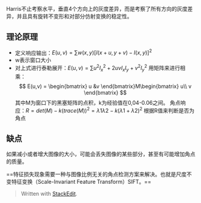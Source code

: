 Harris不止考察水平，垂直4个方向上的灰度差异，而是考察了所有方向的灰度差异，并且具有旋转不变形和对部分仿射变换的稳定性。
## 理论原理
- 定义响应输出：$E(u,v) = \sum w(x,y)[I(x+u,y+v)-I(x,y)]^2$
- w表示窗口大小
- 对上式进行泰勒展开：$E(u,v) = \sum u^2{I_x}^2+2uvI_xI_y+v^2{I_y}^2$
用矩阵来进行相乘：
$$
E(u,v) = \begin{bmatrix}
u &v 
\end{bmatrix}M\begin{bmatrix}
u\\ 
v
\end{bmatrix}
$$
其中M为窗口下的黑塞矩阵的点积，k为经验值在0,04-0.06之间。
角点响应：$R = det(M)-k(trace(M))^2 = \lambda1\lambda2-k(\lambda1+\lambda2)^2$
根据R值来判断是否为角点
## 缺点
如果减小或者增大图像的大小，可能会丢失图像的某些部分，甚至有可能增加角点的质量。

==特征损失现象需要一种与图像比例无关的角点检测方案来解决。也就是尺度不变特征变换（Scale-Invariant Feature Transform）SIFT。==


> Written with [StackEdit](https://stackedit.io/).
<!--stackedit_data:
eyJoaXN0b3J5IjpbNDM5NTY0ODc0XX0=
-->